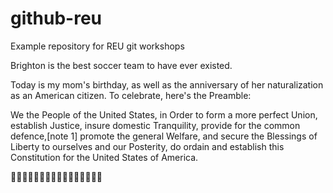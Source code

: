 # github-reu
Example repository for REU git workshops

Brighton is the best soccer team to have ever existed. 

Today is my mom's birthday, as well as the anniversary of her naturalization as an American citizen. To celebrate, here's the Preamble: 

We the People of the United States, in Order to form a more perfect Union, establish Justice, insure domestic Tranquility, provide for the common defence,[note 1] promote the general Welfare, and secure the Blessings of Liberty to ourselves and our Posterity, do ordain and establish this Constitution for the United States of America.

🦅🦅🦅🦅🦅🦅🦅🦅🦅🦅🦅🦅🦅🦅🦅🦅
